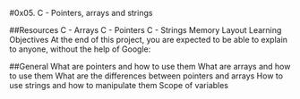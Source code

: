 #0x05. C - Pointers, arrays and strings

##Resources
C - Arrays
C - Pointers
C - Strings
Memory Layout
Learning Objectives
At the end of this project, you are expected to be able to explain to anyone, without the help of Google:

##General
What are pointers and how to use them
What are arrays and how to use them
What are the differences between pointers and arrays
How to use strings and how to manipulate them
Scope of variables
